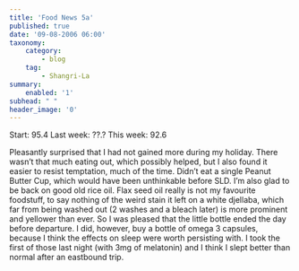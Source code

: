 ```yaml
---
title: 'Food News 5a'
published: true
date: '09-08-2006 06:00'
taxonomy:
    category:
        - blog
    tag:
        - Shangri-La
summary:
    enabled: '1'
subhead: " "
header_image: '0'
---
```


Start: 95.4 Last week: ??.? This week: 92.6

Pleasantly surprised that I had not gained more during my holiday. There wasn’t that much eating out, which possibly helped, but I also found it easier to resist temptation, much of the time. Didn’t eat a single Peanut Butter Cup, which would have been unthinkable before SLD. I’m also glad to be back on good old rice oil. Flax seed oil really is not my favourite foodstuff, to say nothing of the weird stain it left on a white djellaba, which far from being washed out (2 washes and a bleach later) is more prominent and yellower than ever. So I was pleased that the little bottle ended the day before departure. I did, however, buy a bottle of omega 3 capsules, because I think the effects on sleep were worth persisting with. I took the first of those last night (with 3mg of melatonin) and I think I slept better than normal after an eastbound trip.
